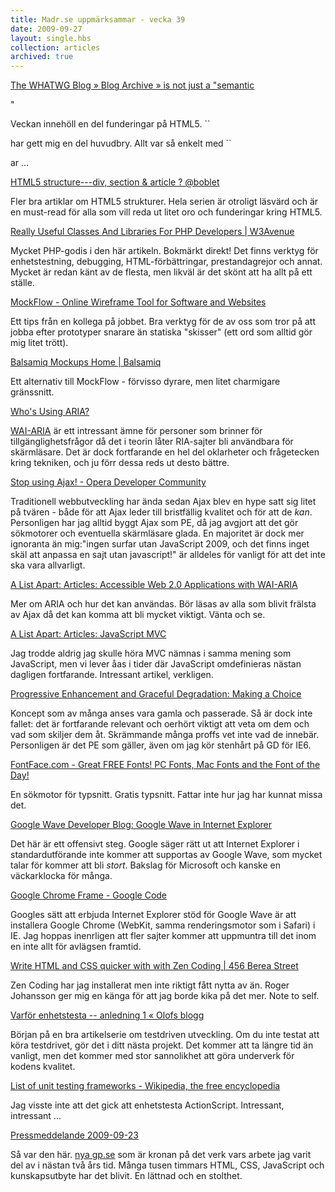 ```yaml
---
title: Madr.se uppmärksammar - vecka 39
date: 2009-09-27
layout: single.hbs
collection: articles
archived: true
---
```

[The WHATWG Blog » Blog Archive » is not just a
"semantic](http://blog.whatwg.org/is-not-just-a-semantic)

<div>

"

</div>

Veckan innehöll en del funderingar på HTML5. ``

har gett mig en del huvudbry. Allt var så enkelt med ``

<div>

ar \...

</div>

[HTML5 structure---div, section & article ?
\@boblet](http://boblet.tumblr.com/post/130610820/html5-structure1)

Fler bra artiklar om HTML5 strukturer. Hela serien är otroligt läsvärd
och är en must-read för alla som vill reda ut litet oro och funderingar
kring HTML5.

[Really Useful Classes And Libraries For PHP Developers \|
W3Avenue](http://www.w3avenue.com/2009/08/11/really-useful-classes-and-libraries-for-php-developers/)

Mycket PHP-godis i den här artikeln. Bokmärkt direkt! Det finns verktyg
för enhetstestning, debugging, HTML-förbättringar, prestandagrejor och
annat. Mycket är redan känt av de flesta, men likväl är det skönt att ha
allt på ett ställe.

[MockFlow - Online Wireframe Tool for Software and
Websites](http://www.mockflow.com/)

Ett tips från en kollega på jobbet. Bra verktyg för de av oss som tror
på att jobba efter prototyper snarare än statiska \"skisser\" (ett ord
som alltid gör mig litet trött).

[Balsamiq Mockups Home \|
Balsamiq](http://www.balsamiq.com/products/mockups)

Ett alternativ till MockFlow - förvisso dyrare, men litet charmigare
gränssnitt.

[Who's Using
ARIA?](http://www.sitepoint.com/blogs/2009/09/16/whos-using-aria/)

[WAI-ARIA](http://www.w3.org/WAI/intro/aria) är ett intressant ämne för
personer som brinner för tillgänglighetsfrågor då det i teorin låter
RIA-sajter bli användbara för skärmläsare. Det är dock fortfarande en
hel del oklarheter och frågetecken kring tekniken, och ju förr dessa
reds ut desto bättre.

[Stop using Ajax! - Opera Developer
Community](http://dev.opera.com/articles/view/stop-using-ajax/)

Traditionell webbutveckling har ända sedan Ajax blev en hype satt sig
litet på tvären - både för att Ajax leder till bristfällig kvalitet och
för att de *kan*. Personligen har jag alltid byggt Ajax som PE, då jag
avgjort att det gör sökmotorer och eventuella skärmläsare glada. En
majoritet är dock mer ignoranta än mig:\"ingen surfar utan JavaScript
2009, och det finns inget skäl att anpassa en sajt utan javascript!\" är
alldeles för vanligt för att det inte ska vara allvarligt.

[A List Apart: Articles: Accessible Web 2.0 Applications with
WAI-ARIA](http://www.alistapart.com/articles/waiaria)

Mer om ARIA och hur det kan användas. Bör läsas av alla som blivit
frälsta av Ajax då det kan komma att bli mycket viktigt. Vänta och se.

[A List Apart: Articles: JavaScript
MVC](http://www.alistapart.com/articles/javascript-mvc/)

Jag trodde aldrig jag skulle höra MVC nämnas i samma mening som
JavaScript, men vi lever åas i tider där JavaScript omdefinieras nästan
dagligen fortfarande. Intressant artikel, verkligen.

[Progressive Enhancement and Graceful Degradation: Making a
Choice](http://www.sitepoint.com/blogs/2009/09/23/progressive-enhancement-graceful-degradation-choice/)

Koncept som av många anses vara gamla och passerade. Så är dock inte
fallet: det är fortfarande relevant och oerhört viktigt att veta om dem
och vad som skiljer dem åt. Skrämmande många proffs vet inte vad de
innebär. Personligen är det PE som gäller, även om jag kör stenhårt på
GD för IE6.

[FontFace.com - Great FREE Fonts! PC Fonts, Mac Fonts and the Font of
the Day!](http://www.fontface.com/)

En sökmotor för typsnitt. Gratis typsnitt. Fattar inte hur jag har
kunnat missa det.

[Google Wave Developer Blog: Google Wave in Internet
Explorer](http://googlewavedev.blogspot.com/2009/09/google-wave-in-internet-explorer.html)

Det här är ett offensivt steg. Google säger rätt ut att Internet
Explorer i standardutförande inte kommer att supportas av Google Wave,
som mycket talar för kommer att bli *stort*. Bakslag för Microsoft och
kanske en väckarklocka för många.

[Google Chrome Frame - Google
Code](http://code.google.com/chrome/chromeframe/)

Googles sätt att erbjuda Internet Explorer stöd för Google Wave är att
installera Google Chrome (WebKit, samma renderingsmotor som i Safari) i
IE. Jag hoppas inenrligen att fler sajter kommer att uppmuntra till det
inom en inte allt för avlägsen framtid.

[Write HTML and CSS quicker with with Zen Coding \| 456 Berea
Street](http://www.456bereastreet.com/archive/200909/write_html_and_css_quicker_with_with_zen_coding/)

Zen Coding har jag installerat men inte riktigt fått nytta av än. Roger
Johansson ger mig en känga för att jag borde kika på det mer. Note to
self.

[Varför enhetstesta -- anledning 1 « Olofs
blogg](http://olofb.wordpress.com/2008/12/13/varfor-enhetstesta-anledning-1/)

Början på en bra artikelserie om testdriven utveckling. Om du inte
testat att köra testdrivet, gör det i ditt nästa projekt. Det kommer att
ta längre tid än vanligt, men det kommer med stor sannolikhet att göra
underverk för kodens kvalitet.

[List of unit testing frameworks - Wikipedia, the free
encyclopedia](http://en.wikipedia.org/wiki/List_of_unit_testing_frameworks)

Jag visste inte att det gick att enhetstesta ActionScript. Intressant,
intressant \...

[Pressmeddelande
2009-09-23](http://mktmedia.se/pressmeddelande-2009-09-23)

Så var den här. [nya gp.se](http://gp.se) som är kronan på det verk vars
arbete jag varit del av i nästan två års tid. Många tusen timmars HTML,
CSS, JavaScript och kunskapsutbyte har det blivit. En lättnad och en
stolthet.